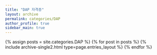 ```yaml
---
title: "DAP 자격증"
layout: archive
permalink: categories/DAP
author_profile: true
sidebar_main: true
---
```





{% assign posts = site.categories.DAP %}
{% for post in posts %} {% include archive-single2.html type=page.entries_layout %} {% endfor %}